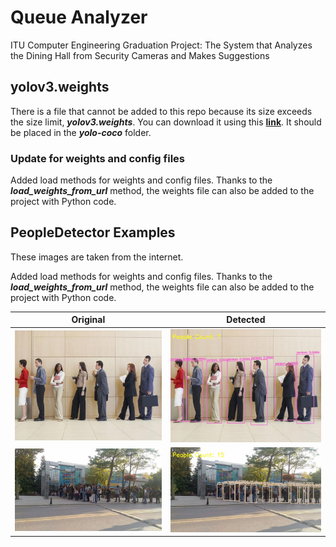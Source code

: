 # Queue Analyzer

ITU Computer Engineering Graduation Project: The System that Analyzes the Dining Hall from Security Cameras and Makes Suggestions

## yolov3.weights

There is a file that cannot be added to this repo because its size exceeds the size limit, ***yolov3.weights***. You can download it using this **[link](https://pjreddie.com/media/files/yolov3.weights)**. It should be placed in the ***yolo-coco*** folder.

### Update for weights and config files

Added load methods for weights and config files. Thanks to the ***load_weights_from_url*** method, the weights file can also be added to the project with Python code.

## PeopleDetector Examples

These images are taken from the internet.

Added load methods for weights and config files. Thanks to the ***load_weights_from_url*** method, the weights file can also be added to the project with Python code.

Original | Detected
--- | ---
![original](images/test2.jpg) | ![detected](images/results/test2_output.jpg)
![original](images/test8.jpg) | ![detected](images/results/test8_output.jpg)
